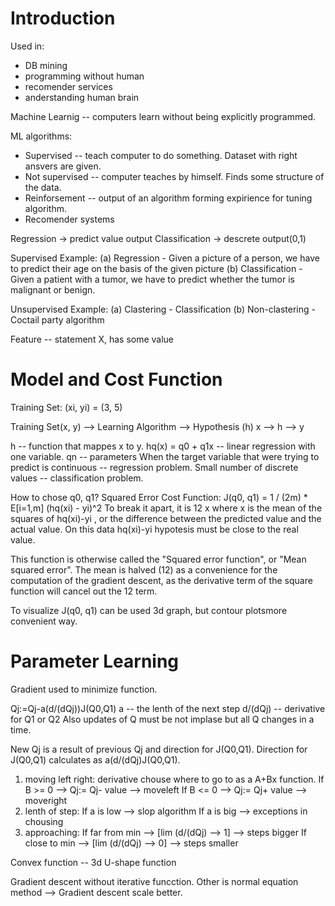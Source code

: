 # Introduction

Used in:
- DB mining
- programming without human
- recomender services
- anderstanding human brain

Machine Learnig -- computers learn without being explicitly programmed.

ML algorithms:
- Supervised -- teach computer to do something. Dataset with right ansvers are given.
- Not supervised -- computer teaches by himself. Finds some structure of the data.
- Reinforsement -- output of an algorithm forming expirience for tuning algorithm.
- Recomender systems

Regression -> predict value output
Classification -> descrete output(0,1)

Supervised Example:
(a) Regression - Given a picture of a person, we have to predict their age on the basis of the given picture
(b) Classification - Given a patient with a tumor, we have to predict whether the tumor is malignant or benign.

Unsupervised Example:
(a) Clastering - Classification
(b) Non-clastering - Coctail party algorithm

Feature -- statement X, has some value

# Model and Cost Function

Training Set: (xi, yi) = (3, 5)

Training Set(x, y) --> Learning Algorithm --> Hypothesis (h)
x --> h --> y

h -- function that mappes x to y.
hq(x) = q0 + q1x -- linear regression with one variable.
qn -- parameters
When the target variable that were trying to predict is continuous -- regression problem. Small number of discrete values -- classification problem.

How to chose q0, q1?
Squared Error Cost Function: J(q0, q1) = 1 / (2m) \* E[i=1,m] (hq(xi) - yi)^2
To break it apart, it is 12 x where x is the mean of the squares of hq(xi)-yi , or the difference between the predicted value and the actual value.
On this data hq(xi)-yi hypotesis must be close to the real value.

This function is otherwise called the "Squared error function", or "Mean squared error". The mean is halved (12) as a convenience for the computation of the gradient descent, as the derivative term of the square function will cancel out the 12 term.

To visualize J(q0, q1) can be used 3d graph, but contour plotsmore convenient way.

# Parameter Learning

Gradient used to minimize function.

Qj:=Qj-a(d/(dQj))J(Q0,Q1)
a -- the lenth of the next step
d/(dQj) -- derivative for Q1 or Q2
Also updates of Q must be not implase but all Q changes in a time.

New Qj is a result of previous Qj and direction for J(Q0,Q1).
Direction for J(Q0,Q1) calculates as a(d/(dQj)J(Q0,Q1).

1. moving left right: derivative chouse where to go to as a A+Bx function.
If B >= 0 --> Qj:= Qj- value --> moveleft
If B <= 0 --> Qj:= Qj+ value --> moveright
2. lenth of step:
If a is low --> slop algorithm
If a is big --> exceptions in chousing
3. approaching:
If far from min --> [lim (d/(dQj) --> 1] --> steps bigger
If close to min --> [lim (d/(dQj) --> 0] --> steps smaller

Convex function -- 3d U-shape function

Gradient descent without iterative funcction.
Other is normal equation method --> Gradient descent scale better.

